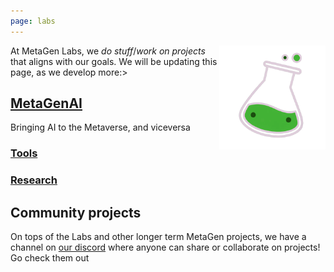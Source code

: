 ```yaml
---
page: labs
---
```


<img alt="metagen labs logo" src="img/beaker_logo.png" width="170px" style="float:right;"></img>

At MetaGen Labs, we *do stuff*/*work on projects* that aligns with our goals. We will be updating this page, as we develop more:>


## [MetaGenAI](/ai)

Bringing AI to the Metaverse, and viceversa
                                                                                        
### [Tools](/tools)

### [Research](/research)

## Community projects

On tops of the Labs and other longer term MetaGen projects, we have a channel on [our discord](/discord) where anyone can share or collaborate on projects! Go check them out
